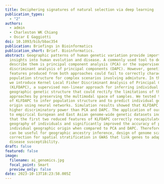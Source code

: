 ```yaml
---
title: Deciphering signatures of natural selection via deep learning
publication_types:
  - "2"
authors:
  - admin
  - Charleston WK Chiang
  - Oscar E Gaggiotti
doi: 10.1093/bib/bbac354
publication: Briefings in Bioinformatics
publication_short: Brief. Bioinformatics.
abstract: Geographic patterns of human genetic variation provide important
  insights into human evolution and disease. A commonly used tool to detect and
  describe them is principal component analysis (PCA) or the supervised linear
  discriminant analysis of principal components (DAPC). However, genetic
  features produced from both approaches could fail to correctly characterize
  population structure for complex scenarios involving admixture. In this study,
  we introduce Kernel Local Fisher Discriminant Analysis of Principal Components
  (KLFDAPC), a supervised non-linear approach for inferring individual
  geographic genetic structure that could rectify the limitations of these
  approaches by preserving the multimodal space of samples. We tested the power
  of KLFDAPC to infer population structure and to predict individual geographic
  origin using neural networks. Simulation results showed that KLFDAPC has
  higher discriminatory power than PCA and DAPC. The application of our method
  to empirical European and East Asian genome-wide genetic datasets indicated
  that the first two reduced features of KLFDAPC correctly recapitulated the
  geography of individuals and significantly improved the accuracy of predicting
  individual geographic origin when compared to PCA and DAPC. Therefore, KLFDAPC
  can be useful for geographic ancestry inference, design of genome scans and
  correction for spatial stratification in GWAS that link genes to adaptation or
  disease susceptibility.
draft: false
featured: false
image:
  filename: ai_genomics.jpg
  focal_point: Smart
  preview_only: false
date: 2023-10-13T18:23:58.005Z
---
```

